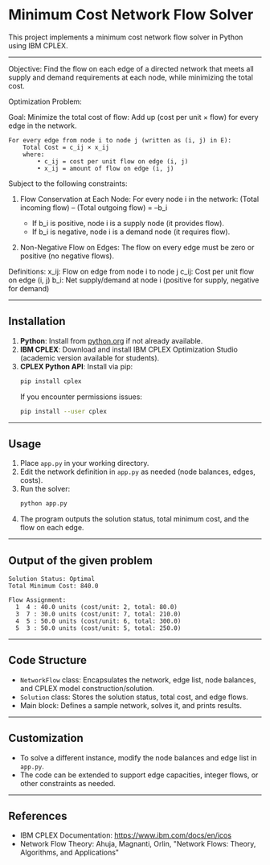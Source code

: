# Minimum Cost Network Flow Solver

This project implements a minimum cost network flow solver in Python using IBM CPLEX. 

---

Objective:
    Find the flow on each edge of a directed network that meets all supply and demand requirements at each node, while minimizing the total cost.

Optimization Problem:

Goal:
    Minimize the total cost of flow:
        Add up (cost per unit × flow) for every edge in the network.

    For every edge from node i to node j (written as (i, j) in E):
        Total Cost = c_ij × x_ij
        where:
            • c_ij = cost per unit flow on edge (i, j)
            • x_ij = amount of flow on edge (i, j)

Subject to the following constraints:

1. Flow Conservation at Each Node:
    For every node i in the network:
        (Total incoming flow) – (Total outgoing flow) = –b_i

    - If b_i is positive, node i is a supply node (it provides flow).
    - If b_i is negative, node i is a demand node (it requires flow).

2. Non-Negative Flow on Edges:
    The flow on every edge must be zero or positive (no negative flows).

Definitions:
    x_ij: Flow on edge from node i to node j
    c_ij: Cost per unit flow on edge (i, j)
    b_i: Net supply/demand at node i (positive for supply, negative for demand)

---

## Installation

1. **Python**: Install from [python.org](https://www.python.org/downloads/) if not already available.
2. **IBM CPLEX**: Download and install IBM CPLEX Optimization Studio (academic version available for students).
3. **CPLEX Python API**: Install via pip:
   ```sh
   pip install cplex
   ```
   If you encounter permissions issues:
   ```sh
   pip install --user cplex
   ```

---

## Usage

1. Place `app.py` in your working directory.
2. Edit the network definition in `app.py` as needed (node balances, edges, costs).
3. Run the solver:
   ```sh
   python app.py
   ```
4. The program outputs the solution status, total minimum cost, and the flow on each edge.

---

## Output of the given problem
```
Solution Status: Optimal
Total Minimum Cost: 840.0

Flow Assignment:
  1  4 : 40.0 units (cost/unit: 2, total: 80.0)
  3  7 : 30.0 units (cost/unit: 7, total: 210.0)
  4  5 : 50.0 units (cost/unit: 6, total: 300.0)
  5  3 : 50.0 units (cost/unit: 5, total: 250.0)
```

---

## Code Structure
- `NetworkFlow` class: Encapsulates the network, edge list, node balances, and CPLEX model construction/solution.
- `Solution` class: Stores the solution status, total cost, and edge flows.
- Main block: Defines a sample network, solves it, and prints results.

---

## Customization
- To solve a different instance, modify the node balances and edge list in `app.py`.
- The code can be extended to support edge capacities, integer flows, or other constraints as needed.

---

## References
- IBM CPLEX Documentation: https://www.ibm.com/docs/en/icos
- Network Flow Theory: Ahuja, Magnanti, Orlin, "Network Flows: Theory, Algorithms, and Applications"
